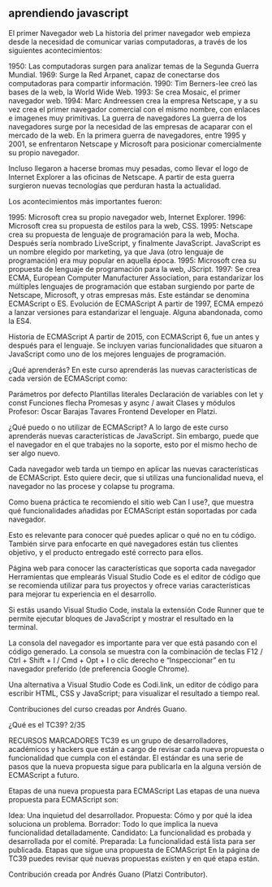 ## aprendiendo javascript
El primer Navegador web
La historia del primer navegador web empieza desde la necesidad de comunicar varias computadoras, a través de los siguientes acontecimientos:

1950: Las computadoras surgen para analizar temas de la Segunda Guerra Mundial.
1969: Surge la Red Arpanet, capaz de conectarse dos computadoras para compartir información.
1990: Tim Berners-lee creó las bases de la web, la World Wide Web.
1993: Se crea Mosaic, el primer navegador web.
1994: Marc Andreessen crea la empresa Netscape, y a su vez crea el primer navegador comercial con el mismo nombre, con enlaces e imagenes muy primitivas.
La guerra de navegadores
La guerra de los navegadores surge por la necesidad de las empresas de acaparar con el mercado de la web. En la primera guerra de navegadores, entre 1995 y 2001, se enfrentaron Netscape y Microsoft para posicionar comercialmente su propio navegador.

Incluso llegaron a hacerse bromas muy pesadas, como llevar el logo de Internet Explorer a las oficinas de Netscape. A partir de esta guerra surgieron nuevas tecnologías que perduran hasta la actualidad.

Los acontecimientos más importantes fueron:

1995: Microsoft crea su propio navegador web, Internet Explorer.
1996: Microsoft crea su propuesta de estilos para la web, CSS.
1995: Netscape crea su propuesta de lenguaje de programación para la web, Mocha. Después sería nombrado LiveScript, y finalmente JavaScript. JavaScript es un nombre elegido por marketing, ya que Java (otro lenguaje de programación) era muy popular en aquella época.
1995: Microsoft crea su propuesta de lenguaje de programación para la web, JScript.
1997: Se crea ECMA, European Computer Manufacturer Association, para estandarizar los múltiples lenguajes de programación que estaban surgiendo por parte de Netscape, Microsoft, y otras empresas más. Este estándar se denomina ECMAScript o ES.
Evolución de ECMAScript
A partir de 1997, ECMA empezó a lanzar versiones para estandarizar el lenguaje. Alguna abandonada, como la ES4.

Historia de ECMAScript
A partir de 2015, con ECMAScript 6, fue un antes y después para el lenguaje. Se incluyen varias funcionalidades que situaron a JavaScript como uno de los mejores lenguajes de programación.

¿Qué aprenderás?
En este curso aprenderás las nuevas características de cada versión de ECMAScript como:

Parámetros por defecto
Plantillas literales
Declaración de variables con let y const
Funciones flecha
Promesas y async / await
Clases y módulos
Profesor: Oscar Barajas Tavares Frontend Developer en Platzi.

¿Qué puedo o no utilizar de ECMAScript?
A lo largo de este curso aprenderás nuevas características de JavaScript. Sin embargo, puede que el navegador en el que trabajes no la soporte, esto por el mismo hecho de ser algo nuevo.

Cada navegador web tarda un tiempo en aplicar las nuevas características de ECMAScript. Esto quiere decir, que si utilizas una funcionalidad nueva, el navegador no las procese y colapse tu programa.

Como buena práctica te recomiendo el sitio web Can I use?, que muestra qué funcionalidades añadidas por ECMAScript están soportadas por cada navegador.

Esto es relevante para conocer qué puedes aplicar o qué no en tu código. También sirve para enfocarte en qué navegadores están tus clientes objetivo, y el producto entregado esté correcto para ellos.

Página web para conocer las características que soporta cada navegador
Herramientas que emplearás
Visual Studio Code es el editor de código que se recomienda utilizar para tus proyectos y ofrece varias características para mejorar tu experiencia en el desarrollo.

Si estás usando Visual Studio Code, instala la extensión Code Runner que te permite ejecutar bloques de JavaScript y mostrar el resultado en la terminal.

La consola del navegador es importante para ver que está pasando con el código generado. La consola se muestra con la combinación de teclas F12 / Ctrl + Shift + I / Cmd + Opt + I o clic derecho e “Inspeccionar” en tu navegador preferido (de preferencia Google Chrome).

Una alternativa a Visual Studio Code es Codi.link, un editor de código para escribir HTML, CSS y JavaScript; para visualizar el resultado a tiempo real.

Contribuciones del curso creadas por Andrés Guano.

¿Qué es el TC39?
2/35

RECURSOS
MARCADORES
TC39 es un grupo de desarrolladores, académicos y hackers que están a cargo de revisar cada nueva propuesta o funcionalidad que cumpla con el estándar. El estándar es una serie de pasos que la nueva propuesta sigue para publicarla en la alguna versión de ECMAScript a futuro.

Etapas de una nueva propuesta para ECMAScript
Las etapas de una nueva propuesta para ECMAScript son:

Idea: Una inquietud del desarrollador.
Propuesta: Cómo y por qué la idea soluciona un problema.
Borrador: Todo lo que implica la nueva funcionalidad detalladamente.
Candidato: La funcionalidad es probada y desarrollada por el comité.
Preparada: La funcionalidad está lista para ser publicada.
Etapas que sigue una propuesta de ECMAScript
En la página de TC39 puedes revisar qué nuevas propuestas existen y en qué etapa están.

Contribución creada por Andrés Guano (Platzi Contributor).
